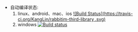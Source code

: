 * 自动编译状态: 
    1. linux、android、mac、ios [![Build Status](https://travis-ci.org/KangLin/rabbitim-third-library .svg)](https://travis-ci.org/KangLin/rabbitim-third-library )
    2. windows [![Build status](https://ci.appveyor.com/api/projects/status/fjf5v7i4ao5o69cv?svg=true)](https://ci.appveyor.com/project/KangLin/rabbitim-third-library)
